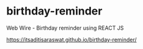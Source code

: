 # birthday-reminder
Web Wire - Birthday reminder using REACT JS

https://itsaditisaraswat.github.io/birthday-reminder/
